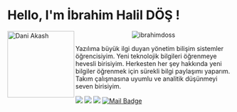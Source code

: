 # Hello, I'm İbrahim Halil DÖŞ ! 
<img align = "left" width = "150" height = "150" alt = "Dani Akash" src = "https://raw.githubusercontent.com/DaniAkash/DaniAkash/master/assets/avatar.png" />
<p align="center"> <img src=https://github-readme-stats.vercel.app/api?username=ibrahimdoss&show_icons=true alt=ibrahimdoss /> </p>

Yazılıma büyük ilgi duyan yönetim bilişim sistemler öğrencisiyim. Yeni teknolojik bilgileri öğrenmeye hevesli birisiyim. Herkesten her şey hakkında yeni bilgiler öğrenmek için sürekli bilgi paylaşımı yaparım. Takım çalışmasına uyumlu ve analitik düşünmeyi seven birisiyim.


[![](https://img.shields.io/badge/linkedin-%230077B5.svg?&style=for-the-badge&logo=linkedin&logoColor=white)](https://www.linkedin.com/in/ibrahim-dos/)
[![](https://img.shields.io/badge/medium-%2312100E.svg?&style=for-the-badge&logo=medium&logoColor=white)](https://medium.com/@ibrahimdos21)
[![](https://img.shields.io/badge/kaggle-%2312100E.svg?&style=for-the-badge&logo=kaggle&logoColor=white)](https://www.kaggle.com/encausse)
[![Mail Badge](https://img.shields.io/badge/ibrahimdos21@gmail.com-c14438?style=for-the-badge&logo=Gmail&logoColor=white&link=mailto:ibrahimdos21@gmail.com)](mailto:buse.koseoglu13@gmail.com)
